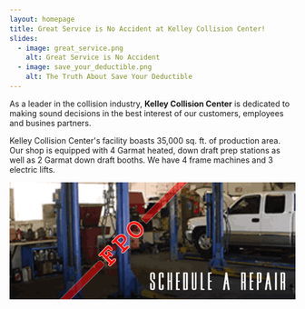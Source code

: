 ```yaml
---
layout: homepage
title: Great Service is No Accident at Kelley Collision Center!
slides:
  - image: great_service.png
    alt: Great Service is No Accident
  - image: save_your_deductible.png
    alt: The Truth About Save Your Deductible
---
```


As a leader in the collision industry, **Kelley Collision Center** is dedicated to making sound decisions in the best interest of our customers, employees and busines partners.

Kelley Collision Center's facility boasts 35,000 sq. ft. of production area.  Our shop is equipped with 4 Garmat heated, down draft prep stations as well as 2 Garmat down draft booths.  We have 4 frame machines and 3 electric lifts.

![Schedule a Repair](/images/schedule_repair.png)